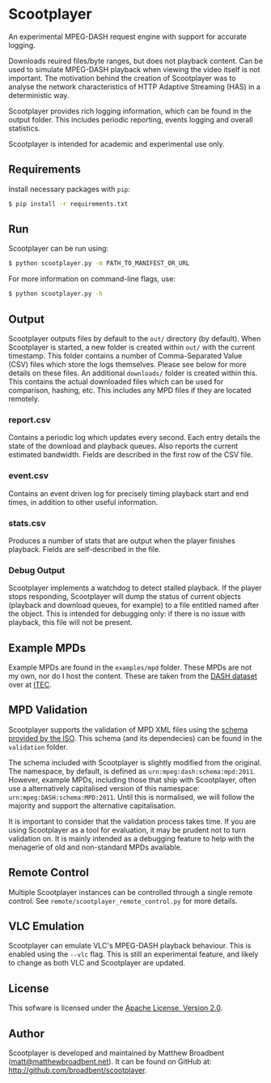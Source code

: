 # Scootplayer #

An experimental MPEG-DASH request engine with support for accurate logging.

Downloads reuired files/byte ranges, but does not playback content. Can be used to simulate MPEG-DASH playback when viewing the video itself is not important. The motivation behind the creation of Scootplayer was to analyse the network characteristics of HTTP Adaptive Streaming (HAS) in a deterministic way.

Scootplayer provides rich logging information, which can be found in the output folder. This includes periodic reporting, events logging and overall statistics.

Scootplayer is intended for academic and experimental use only.

## Requirements ##

Install necessary packages with `pip`:
```bash
$ pip install -r requirements.txt
```

## Run ##

Scootplayer can be run using:
```bash
$ python scootplayer.py -m PATH_TO_MANIFEST_OR_URL
```
For more information on command-line flags, use:
```bash
$ python scootplayer.py -h
```

## Output ##

Scootplayer outputs files by default to the `out/` directory (by default). When Scootplayer is started, a new folder is created within `out/` with the current timestamp. This folder contains a number of Comma-Separated Value (CSV) files which store the logs themselves. Please see below for more details on these files. An additional `downloads/` folder is created within this. This contains the actual downloaded files which can be used for comparison, hashing, etc. This includes any MPD files if they are located remotely.

### report.csv ###

Contains a periodic log which updates every second. Each entry details the state of the download and playback queues. Also reports the current estimated bandwidth. Fields are described in the first row of the CSV file.

### event.csv ###

Contains an event driven log for precisely timing playback start and end times, in addition to other useful information.

### stats.csv ###

Produces a number of stats that are output when the player finishes playback. Fields are self-described in the file.

### Debug Output ###

Scootplayer implements a watchdog to detect stalled playback. If the player stops responding, Scootplayer will dump the status of current objects (playback and download queues, for example) to a file entitled named after the object. This is intended for debugging only: if there is no issue with playback, this file will not be present.

## Example MPDs ##

Example MPDs are found in the `examples/mpd` folder. These MPDs are not my own, nor do I host the content. These are taken from the [DASH dataset](http://www-itec.uni-klu.ac.at/ftp/datasets/mmsys12/BigBuckBunny/) over at [ITEC](http://www-itec.uni-klu.ac.at/).

## MPD Validation ##

Scootplayer supports the validation of MPD XML files using the [schema provided by the ISO](http://standards.iso.org/ittf/PubliclyAvailableStandards/MPEG-DASH_schema_files/DASH-MPD.xsd). This schema (and its dependecies) can be found in the `validation` folder.

The schema included with Scootplayer is slightly modified from the original. The namespace, by default, is defined as `urn:mpeg:dash:schema:mpd:2011`. However, example MPDs, including those that ship with Scootplayer, often use a alternatively capitalised version of this namespace: `urn:mpeg:DASH:schema:MPD:2011`. Until this is normalised, we will follow the majority and support the alternative capitalisation.

It is important to consider that the validation process takes time. If you are using Scootplayer as a tool for evaluation, it may be prudent not to turn validation on. It is mainly intended as a debugging feature to help with the menagerie of old and non-standard MPDs available.

## Remote Control ## 

Multiple Scootplayer instances can be controlled through a single remote control. See `remote/scootplayer_remote_control.py` for more details.

## VLC Emulation ## 

Scootplayer can emulate VLC's MPEG-DASH playback behaviour. This is enabled using the `--vlc` flag. This is still an experimental feature, and likely to change as both VLC and Scootplayer are updated.

## License ##

This sofware is licensed under the [Apache License, Version 2.0](http://www.apache.org/licenses/LICENSE-2.0).

## Author ##

Scootplayer is developed and maintained by Matthew Broadbent (matt@matthewbroadbent.net). It can be found on GitHub at: http://github.com/broadbent/scootplayer.
